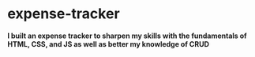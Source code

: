 # expense-tracker

**I built an expense tracker to sharpen my skills with the fundamentals of HTML, CSS, and JS as well as better my knowledge of CRUD**